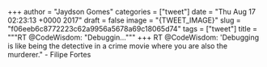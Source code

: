 
+++
author = "Jaydson Gomes"
categories = ["tweet"]
date = "Thu Aug 17 02:23:13 +0000 2017"
draft = false
image = "{TWEET_IMAGE}"
slug = "f06eeb6c8772223c62a9956a5678a69c18065d74"
tags = ["tweet"]
title = """RT @CodeWisdom: "Debuggin..."""
+++
RT @CodeWisdom: 'Debugging is like being the detective in a crime movie where you are also the murderer." - Filipe Fortes

